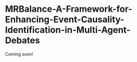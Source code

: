 # MRBalance-A-Framework-for-Enhancing-Event-Causality-Identification-in-Multi-Agent-Debates
Coming soon!
